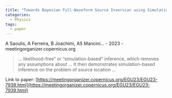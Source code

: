 ```yaml
---
title: "Towards Bayesian Full-Waveform Source Inversion using Simulation-Based Inference"
categories:
  - Physics
tags:
  - paper
---
```

A Saoulis, A Ferreira, B Joachimi, AS Mancini… - 2023 - meetingorganizer.copernicus.org

>… likelihood-free” or “simulation-based” inference, which removes any assumptions about … It then demonstrates simulation-based inference on the problem of source location …

Link to paper: [https://meetingorganizer.copernicus.org/EGU23/EGU23-7939.html](https://meetingorganizer.copernicus.org/EGU23/EGU23-7939.html)
